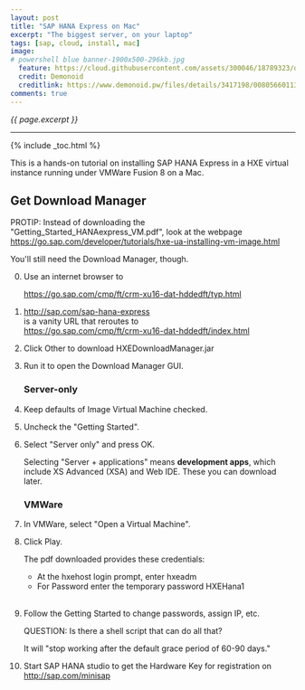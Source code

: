```yaml
---
layout: post
title: "SAP HANA Express on Mac"
excerpt: "The biggest server, on your laptop"
tags: [sap, cloud, install, mac]
image:
# powershell blue banner-1900x500-296kb.jpg
  feature: https://cloud.githubusercontent.com/assets/300046/18789323/d2ff6614-8167-11e6-94b5-f37637e01d9c.jpg
  credit: Demonoid
  creditlink: https://www.demonoid.pw/files/details/3417198/008056601136/
comments: true
---
```

<i>{{ page.excerpt }}</i>
<hr />
{% include _toc.html %}

This is a hands-on tutorial on installing SAP HANA Express 
in a HXE virtual instance running under VMWare Fusion 8 on a Mac.

## Get Download Manager #

PROTIP: Instead of downloading the "Getting_Started_HANAexpress_VM.pdf",
look at the webpage<br />
   https://go.sap.com/developer/tutorials/hxe-ua-installing-vm-image.html

You'll still need the Download Manager, though.

0. Use an internet browser to <br />

   https://go.sap.com/cmp/ft/crm-xu16-dat-hddedft/typ.html

0. 
   http://sap.com/sap-hana-express<br />
   is a vanity URL that reroutes to<br />
   https://go.sap.com/cmp/ft/crm-xu16-dat-hddedft/index.html

0. Click Other to download
   HXEDownloadManager.jar

0. Run it to open the Download Manager GUI.

   ### Server-only #

0. Keep defaults of Image Virtual Machine checked.
0. Uncheck the "Getting Started".
0. Select "Server only" and press OK.

   Selecting "Server + applications" means <strong>development apps</strong>, which include XS Advanced (XSA) and Web IDE.
   These you can download later.

   ### VMWare #

0. In VMWare, select "Open a Virtual Machine".

0. Click Play.

   The pdf downloaded provides these credentials:

   * At the hxehost login prompt, enter hxeadm
   * For Password enter the temporary password HXEHana1
   <br /><br />

0. Follow the Getting Started to change passwords, assign IP, etc.
   
   QUESTION: Is there a shell script that can do all that?

   It will "stop working after the default grace period of 60-90 days."

0. Start SAP HANA studio to get the Hardware Key for registration on <br />
   http://sap.com/minisap

